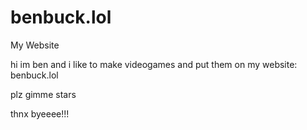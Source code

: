 # benbuck.lol
My Website

hi im ben and i like to make videogames and put them on my website: benbuck.lol

plz gimme stars

thnx byeeee!!!
